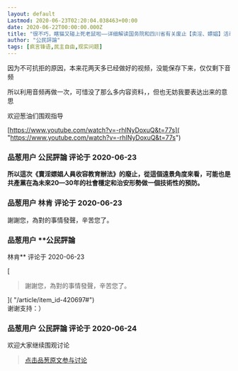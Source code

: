 ```yaml
---
layout: default
Lastmod: 2020-06-23T02:20:04.038463+00:00
date: 2020-06-22T00:00:00.000Z
title: "很不巧，瞎猫又碰上死老鼠啦——详细解读国务院和四川省有关废止【卖淫、嫖娼】活动的规定的潜台词"
author: "公民評論"
tags: [疯言锋语,民主自由,现实问题]
---
```


因为不可抗拒的原因，本来花两天多已经做好的视频，没能保存下来，仅仅剩下音频  
  
所以利用音频再做一次，可惜没了那么多内容资料，，但也无妨我要表达出来的意思  
  
欢迎葱油们围观指导  
  
  
[https://www.youtube.com/watch?v=-rhINyDoxuQ&t=77s]( "https://www.youtube.com/watch?v=-rhINyDoxuQ&t=77s")

            
### 品葱用户 **公民評論** 评论于 2020-06-23
        
**所以這次《賣淫嫖娼人員收容教育辦法》的廢止，從這個遠景角度來看，可能也是共產黨在為未來****20—30****年的社會穩定和治安形勢做一個技術性的預防。**
        


            
### 品葱用户 **林肯** 评论于 2020-06-23
        
謝謝您，為對的事情發聲，辛苦您了。
        


            
### 品葱用户 **公民評論 
林肯** 评论于 2020-06-23
        
[

> 謝謝您，為對的事情發聲，辛苦您了。

]( "/article/item_id-420697#")  
谢谢支持：）
        


            
### 品葱用户 **公民評論** 评论于 2020-06-24
        
欢迎大家继续围观讨论
        






> [点击品葱原文参与讨论](https://pincong.rocks/article/id-20726__sort_key-agree_count__sort-DESC)


